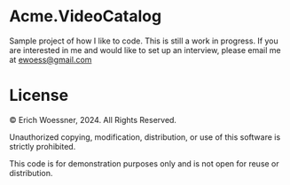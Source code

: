 # Acme.VideoCatalog
Sample project of how I like to code. This is still a work in progress. If you are interested in me and would like to set up an interview, please email me at ewoess@gmail.com

# License
© Erich Woessner, 2024. All Rights Reserved.

Unauthorized copying, modification, distribution, or use of this software is strictly prohibited.

This code is for demonstration purposes only and is not open for reuse or distribution.
